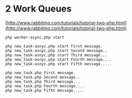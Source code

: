 # 2 Work Queues
[http://www.rabbitmq.com/tutorials/tutorial-two-php.html](http://www.rabbitmq.com/tutorials/tutorial-two-php.html)

```
php worker-async.php start
```


```
php new_task-asnyc.php start First message.
php new_task-asnyc.php start Second message..
php new_task-asnyc.php start Third message...
php new_task-asnyc.php start Fourth message....
php new_task-asnyc.php start Fifth message.....

```

```
php new_task.php First message.
php new_task.php Second message..
php new_task.php Third message...
php new_task.php Fourth message....
php new_task.php Fifth message.....

```